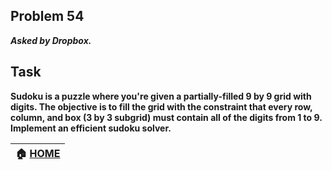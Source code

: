 ## Problem 54
***Asked by Dropbox.***
## Task
**Sudoku is a puzzle where you're given a partially-filled 9 by 9 grid with digits. The objective is to fill the grid with the constraint that every row, column, and box (3 by 3 subgrid) must contain all of the digits from 1 to 9.**  
**Implement an efficient sudoku solver.**

|**:house: [HOME](https://github.com/theInvincible/Daily-Coding-Problem/)**|
|--------------------------------------------------------------------------|
